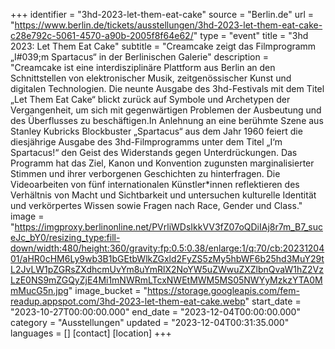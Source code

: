 +++
identifier = "3hd-2023-let-them-eat-cake"
source = "Berlin.de"
url = "https://www.berlin.de/tickets/ausstellungen/3hd-2023-let-them-eat-cake-c28e792c-5061-4570-a90b-2005f8f64e62/"
type = "event"
title = "3hd 2023: Let Them Eat Cake"
subtitle = "Creamcake zeigt das Filmprogramm „I#039;m Spartacus“ in der Berlinischen Galerie"
description = "Creamcake ist eine interdisziplinäre Plattform aus Berlin an den Schnittstellen von elektronischer Musik, zeitgenössischer Kunst und digitalen Technologien. Die neunte Ausgabe des 3hd-Festivals mit dem Titel „Let Them Eat Cake“ blickt zurück auf Symbole und Archetypen der Vergangenheit, um sich mit gegenwärtigen Problemen der Ausbeutung und des Überflusses zu beschäftigen.In Anlehnung an eine berühmte Szene aus Stanley Kubricks Blockbuster „Spartacus“ aus dem Jahr 1960 feiert die diesjährige Ausgabe des 3hd-Filmprogramms unter dem Titel „I‘m Spartacus!“ den Geist des Widerstands gegen Unterdrückungen. Das Programm hat das Ziel, Kanon und Konvention zugunsten marginalisierter Stimmen und ihrer verborgenen Geschichten zu hinterfragen. Die Videoarbeiten von fünf internationalen Künstler*innen reflektieren des Verhältnis von Macht und Sichtbarkeit und untersuchen kulturelle Identität und verkörpertes Wissen sowie Fragen nach Race, Gender und Class."
image = "https://imgproxy.berlinonline.net/PVrliWDsIkkVV3fZ07oQDiIAj8r7m_B7_suceJc_bY0/resizing_type:fill-down/width:480/height:360/gravity:fp:0.5:0.38/enlarge:1/q:70/cb:2023120401/aHR0cHM6Ly9wb3B1bGEtbWlkZGxld2FyZS5zMy5hbWF6b25hd3MuY29tL2JvLW1pZGRsZXdhcmUvYm8uYmRlX2NoYW5uZWwuZXZlbnQvaW1hZ2VzLzE0NS9mZGQyZjE4Mi1mNWRmLTcxNWEtMWM5MS05NWYyMzkzYTA0MmMucG5n.jpg"
image_bucket = "https://storage.googleapis.com/fem-readup.appspot.com/3hd-2023-let-them-eat-cake.webp"
start_date = "2023-10-27T00:00:00.000"
end_date = "2023-12-04T00:00:00.000"
category = "Ausstellungen"
updated = "2023-12-04T00:31:35.000"
languages = []
[contact]
[location]
+++